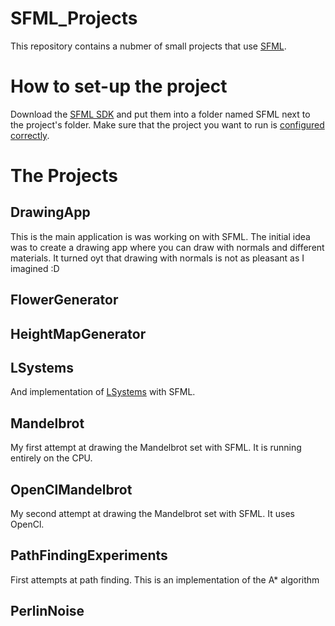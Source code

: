 # SFML_Projects
This repository contains a nubmer of small projects that use [SFML](https://www.sfml-dev.org/).
# How to set-up the project
Download the [SFML SDK](https://www.sfml-dev.org/download.php) and put them into a folder named SFML next to the project's folder. Make sure that the project you want to run is [configured correctly](https://www.sfml-dev.org/tutorials/2.5/start-vc.php).
# The Projects
## DrawingApp
This is the main application is was working on with SFML. The initial idea was to create a drawing app where you can draw with normals and different materials. It turned oyt that drawing with normals is not as pleasant as I imagined :D
## FlowerGenerator
## HeightMapGenerator
## LSystems
And implementation of [LSystems](https://en.wikipedia.org/wiki/L-system) with SFML.
## Mandelbrot
My first attempt at drawing the Mandelbrot set with SFML. It is running entirely on the CPU.
## OpenClMandelbrot
My second attempt at drawing the Mandelbrot set with SFML. It uses OpenCl.
## PathFindingExperiments
First attempts at path finding. This is an implementation of the A* algorithm
## PerlinNoise
